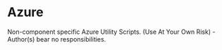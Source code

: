 # Azure
Non-component specific Azure Utility Scripts. (Use At Your Own Risk) - Author(s) bear no responsibilities.
